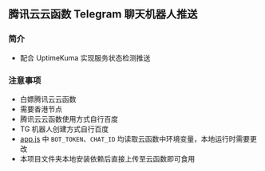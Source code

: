## 腾讯云云函数 Telegram 聊天机器人推送  

### 简介  
- 配合 UptimeKuma 实现服务状态检测推送  

### 注意事项
- 白嫖腾讯云云函数  
- 需要香港节点  
- 腾讯云云函数使用方式自行百度 
- TG 机器人创建方式自行百度   
- [app.js](./app.js) 中 `BOT_TOKEN`、`CHAT_ID` 均读取云函数中环境变量，本地运行时需要更改  
- 本项目文件夹本地安装依赖后直接上传至云函数即可食用  